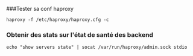 ###Tester sa conf haproxy
```
haproxy -f /etc/haproxy/haproxy.cfg -c
```

### Obtenir des stats sur l'état de santé des backend
```
echo "show servers state" | socat /var/run/haproxy/admin.sock stdio
```
